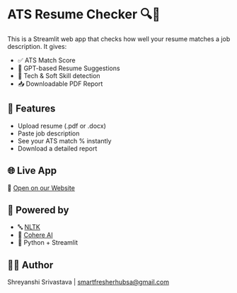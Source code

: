 # ATS Resume Checker 🔍📄

This is a Streamlit web app that checks how well your resume matches a job description. It gives:
- ✅ ATS Match Score
- 🧠 GPT-based Resume Suggestions
- 💼 Tech & Soft Skill detection
- 📥 Downloadable PDF Report

## 🚀 Features
- Upload resume (.pdf or .docx)
- Paste job description
- See your ATS match % instantly
- Download a detailed report

## 🌐 Live App
🔗 [Open on our Website]((https://smart-fresher-sa.great-site.net/))

## 🧠 Powered by
- 🔤 [NLTK](https://www.nltk.org/)
- 💬 [Cohere AI](https://cohere.ai/)
- 🐍 Python + Streamlit

## 👩‍💻 Author
Shreyanshi Srivastava | smartfresherhubsa@gmail.com
